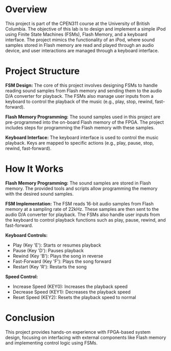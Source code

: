 # Overview
This project is part of the CPEN311 course at the University of British Columbia. The objective of this lab is to design and implement a simple iPod using Finite State Machines (FSMs), Flash Memory, and a keyboard interface. The project mimics the functionality of an iPod, where sound samples stored in Flash memory are read and played through an audio device, and user interactions are managed through a keyboard interface.

# Project Structure
**FSM Design:** The core of this project involves designing FSMs to handle reading sound samples from Flash memory and sending them to the audio D/A converter for playback. The FSMs also manage user inputs from a keyboard to control the playback of the music (e.g., play, stop, rewind, fast-forward).

**Flash Memory Programming:** The sound samples used in this project are pre-programmed into the on-board Flash memory of the FPGA. The project includes steps for programming the Flash memory with these samples.

**Keyboard Interface:** The keyboard interface is used to control the music playback. Keys are mapped to specific actions (e.g., play, pause, stop, rewind, fast-forward).

# How It Works
**Flash Memory Programming:** The sound samples are stored in Flash memory. The provided tools and scripts allow programming the memory with the desired sound samples.

**FSM Implementation:** The FSM reads 16-bit audio samples from Flash memory at a sampling rate of 22kHz. These samples are then sent to the audio D/A converter for playback. The FSMs also handle user inputs from the keyboard to control playback functions such as play, pause, rewind, and fast-forward.

**Keyboard Controls:**
- Play (Key 'E'): Starts or resumes playback
- Pause (Key 'D'): Pauses playback
- Rewind (Key 'B'): Plays the song in reverse
- Fast-Forward (Key 'F'): Plays the song forward
- Restart (Key 'R'): Restarts the song

**Speed Control:**
- Increase Speed (KEY0): Increases the playback speed
- Decrease Speed (KEY1): Decreases the playback speed
- Reset Speed (KEY2): Resets the playback speed to normal

# Conclusion
This project provides hands-on experience with FPGA-based system design, focusing on interfacing with external components like Flash memory and implementing control logic using FSMs.
